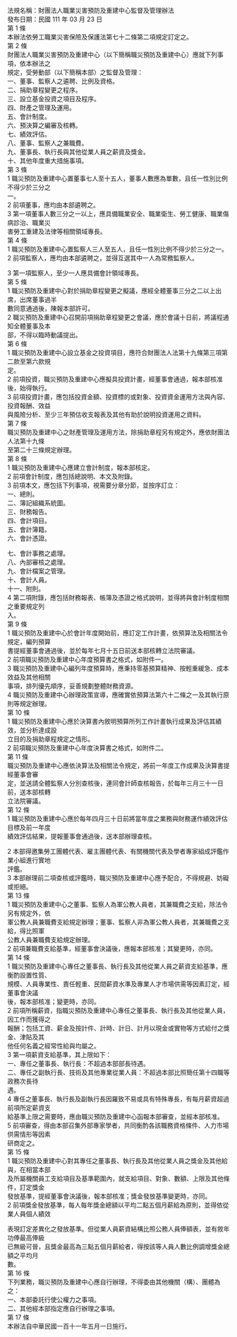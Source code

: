法規名稱：財團法人職業災害預防及重建中心監督及管理辦法  
發布日期：民國 111 年 03 月 23 日  
第 1 條  
本辦法依勞工職業災害保險及保護法第七十二條第二項規定訂定之。  
第 2 條  
財團法人職業災害預防及重建中心（以下簡稱職災預防及重建中心）應就下列事項，依本辦法之  
規定，受勞動部（以下簡稱本部）之監督及管理：  
一、董事、監察人之遴聘、比例及資格。  
二、捐助章程變更之程序。  
三、設立基金投資之項目及程序。  
四、財產之管理及運用。  
五、會計制度。  
六、預決算之編審及核轉。  
七、績效評估。  
八、董事、監察人之兼職費。  
九、董事長、執行長與其他從業人員之薪資及獎金。  
十、其他年度重大措施事項。  
第 3 條  
1 職災預防及重建中心置董事七人至十五人，董事人數應為單數，且任一性別比例不得少於三分之  
一。  
2 前項董事，應均由本部遴聘之。  
3 第一項董事人數三分之一以上，應具備職業安全、職業衛生、勞工健康、職業傷病診治、職業災  
害勞工重建及法律等相關領域專長。  
第 4 條  
1 職災預防及重建中心置監察人三人至五人，且任一性別比例不得少於三分之一。  
2 前項監察人，應均由本部遴聘之，並得互選其中一人為常務監察人。  


3 第一項監察人，至少一人應具備會計領域專長。  
第 5 條  
1 職災預防及重建中心對於捐助章程變更之擬議，應經全體董事三分之二以上出席，出席董事過半  
數同意通過後，陳報本部許可。  
2 職災預防及重建中心召開前項捐助章程變更之會議，應於會議十日前，將議程通知全體董事及本  
部，不得以臨時動議提出。  
第 6 條  
1 職災預防及重建中心設立基金之投資項目，應符合財團法人法第十九條第三項第二款至第六款規  
定。  
2 前項投資，職災預防及重建中心應擬具投資計畫，經董事會通過，報本部核准後，始得執行。  
3 前項投資計畫，應包括投資金額、投資標的或對象、投資資金運用方法與內容、投資報酬、效益  
與風險分析、至少三年預估收支報表及其他有助於說明投資運用之資料。  
第 7 條  
職災預防及重建中心之財產管理及運用方法，除捐助章程另有規定外，應依財團法人法第十九條  
至第二十三條規定辦理。  
第 8 條  
1 職災預防及重建中心應建立會計制度，報本部核定。  
2 前項會計制度，應包括總說明、本文及附錄。  
3 前項本文，應包括下列事項，視需要分章分節，並按序訂立：  
一、總則。  
二、簿記組織系統圖。  
三、財務報告。  
四、會計項目。  
五、會計簿籍。  
六、會計憑證。  


七、會計事務之處理。  
八、內部審核之處理。  
九、會計檔案之管理。  
十、會計人員。  
十一、附則。  
4 第二項附錄，應包括財務報表、帳簿及憑證之格式說明，並得將與會計制度相關之重要規定列  
入。  
第 9 條  
1 職災預防及重建中心於會計年度開始前，應訂定工作計畫，依預算法及相關法令規定，編列預算  
書提經董事會通過後，並於每年七月十五日前送本部核轉立法院審議。  
2 前項職災預防及重建中心年度預算書之格式，如附件一。  
3 職災預防及重建中心編列年度預算時，應秉持零基預算精神、按輕重緩急、成本效益及其他相關  
事項，排列優先順序，妥善規劃整體財務資源。  
4 職災預防及重建中心辦理政策宣導，應確實依預算法第六十二條之一及其執行原則等規定辦理。  
第 10 條  
1 職災預防及重建中心應於決算書內敘明預算所列工作計畫執行成果及評估其績效，並分析達成設  
立目的及捐助章程規定之情形。  
2 前項職災預防及重建中心年度決算書之格式，如附件二。  
第 11 條  
職災預防及重建中心應依決算法及相關法令規定，將前一年度工作成果及決算書提經董事會審  
定，並送請全體監察人分別查核後，連同會計師查核報告，於每年三月三十一日前，送本部核轉  
立法院審議。  
第 12 條  
1 職災預防及重建中心應於每年四月三十日前將當年度之業務與財務運作績效評估目標及前一年度  
績效評估結果，提報董事會通過後，送本部辦理查核。  


2 本部得邀集勞工團體代表、雇主團體代表、有關機關代表及學者專家組成評鑑作業小組進行實地  
評鑑。  
3 本部辦理前二項查核或評鑑時，職災預防及重建中心應予配合，不得規避、妨礙或拒絕。  
第 13 條  
1 職災預防及重建中心之董事、監察人為軍公教人員者，其兼職費之支給，除法令另有規定外，依  
軍公教人員兼職費支給規定辦理；董事、監察人非為軍公教人員者，其兼職費之支給，得比照軍  
公教人員兼職費支給規定辦理。  
2 前項兼職費支給基準，經董事會決議後，應報本部核准；其變更時，亦同。  
第 14 條  
1 職災預防及重建中心專任之董事長、執行長及其他從業人員之薪資支給基準，應衡酌設置性質、  
規模、人員專業性、責任輕重、民間薪資水準及專業人才市場供需等因素訂定，經董事會決議  
後，報本部核准；變更時，亦同。  
2 前項所稱薪資，指職災預防及重建中心專任之董事長、執行長及其他從業人員，因工作而獲得之  
報酬；包括工資、薪金及按計件、計時、計日、計月以現金或實物等方式給付之獎金、津貼及其  
他任何名義之經常性給與均屬之。  
3 第一項薪資支給基準，其上限如下：  
一、專任之董事長、執行長：不超過本部部長待遇。  
二、專任之副執行長、技術及其他專業從業人員：不超過本部比照簡任第十四職等政務次長待  
遇。  
4 專任之董事長、執行長及副執行長因羅致不易或具有特殊專長，有每月薪資超過前項所定薪資支  
給基準上限之需要時，應由職災預防及重建中心函報本部審查，並經本部核准。  
5 前項審查，得由本部召集外部專家學者，共同衡酌各該職務資格條件、人力市場供需情形等因素  
研商定之。  
第 15 條  
1 職災預防及重建中心對其專任之董事長、執行長及其他從業人員之獎金及其他給與，在相當本部  
及所屬機關員工支給項目及基準範圍內，就支給項目、對象、數額、上限及其他條件，訂定獎金  
發放基準，提經董事會決議後，報本部核准；獎金發放基準變更時，亦同。  
2 前項獎金發放基準，每人每年獎金總額以平均二點五個月薪給為原則，並得依從業人員個人績效  


表現訂定差異化之發放基準。但從業人員薪資結構比照公務人員俸額表，並有敘年功俸最高俸級  
已無級可晉，且獎金最高為三點五個月薪給者，得按該等人員人數比例調增獎金總額之平均月  
數。  
第 16 條  
下列業務，職災預防及重建中心應自行辦理，不得委由其他機關（構）、團體為之：  
一、本部委託行使公權力之事項。  
二、其他經本部指定應自行辦理之事項。  
第 17 條  
本辦法自中華民國一百十一年五月一日施行。  


